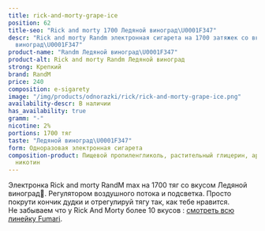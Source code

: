 ```yaml
---
title: rick-and-morty-grape-ice
position: 62
title-seo: "Rick and morty 1700 Ледяной виноград\U0001F347"
descr: "Rick and morty Randm электронная сигарета на 1700 затяжек со вкусом Ледяной
  виноград\U0001F347"
product-name: "Randm Ледяной виноград\U0001F347"
product-alt: Rick and morty Randm Ледяной виноград
strong: Крепкий
brand: RandM
price: 240
composition: e-sigarety
image: "/img/products/odnorazki/rick/rick-and-morty-grape-ice.png"
availability-descr: В наличии
has_availability: true
gramm: "-"
nicotine: 2%
portions: 1700 тяг
taste: "Ледяной виноград\U0001F347"
form: Одноразовая электронная сигарета
composition-product: Пищевой пропиленгликоль, растительный глицерин, ароматизатор,
  никотин
---
```


Электронка Rick and morty ️RandM max на 1700 тяг со вкусом Ледяной виноград🍇. Регулятором воздушного потока и подсветка. Просто покрути кончик дудки и отрегулируй тягу так, как тебе нравится.<br>
Не забываем что у Rick And Morty более 10 вкусов : [смотреть всю линейку Fumari](/pods-rick-and-morty).